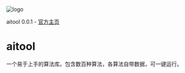 ![logo](https://raw.githubusercontent.com/deepgameai/aitool/main/doc/logo/logo.png)

aitool 0.0.1 - [官方主页](https://www.walle-web.io)

# aitool
一个易于上手的算法库。包含数百种算法，各算法自带数据，可一键运行。
